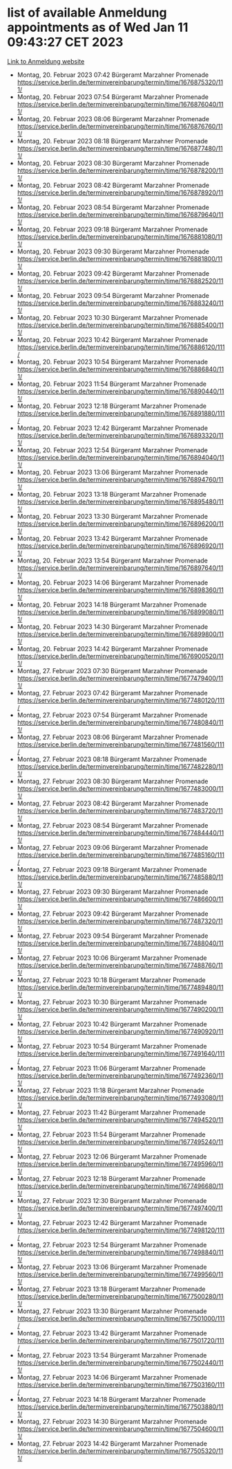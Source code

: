 # list of available Anmeldung appointments as of Wed Jan 11 09:43:27 CET 2023
[Link to Anmeldung website](https://service.berlin.de/terminvereinbarung/termin/tag.php?termin=0&anliegen[]=120686&dienstleisterlist=122210,122217,327316,122219,327312,122227,327314,122231,327346,122243,327348,122252,329742,122260,329745,122262,329748,122254,329751,122271,327278,122273,327274,122277,327276,330436,122280,327294,122282,327290,122284,327292,327539,122291,327270,122285,327266,122286,327264,122296,327268,150230,329760,122301,327282,122297,327286,122294,327284,122312,329763,122314,329775,122304,327330,122311,327334,122309,327332,122281,327352,122279,329772,122276,327324,122274,327326,122267,329766,122246,327318,122251,327320,122257,327322,122208,327298,122226,327300,121362,121364&herkunft=http%3A%2F%2Fservice.berlin.de%2Fdienstleistung%2F120686%2F)
- Montag, 20. Februar 2023 07:42 Bürgeramt Marzahner Promenade https://service.berlin.de/terminvereinbarung/termin/time/1676875320/111/
- Montag, 20. Februar 2023 07:54 Bürgeramt Marzahner Promenade https://service.berlin.de/terminvereinbarung/termin/time/1676876040/111/
- Montag, 20. Februar 2023 08:06 Bürgeramt Marzahner Promenade https://service.berlin.de/terminvereinbarung/termin/time/1676876760/111/
- Montag, 20. Februar 2023 08:18 Bürgeramt Marzahner Promenade https://service.berlin.de/terminvereinbarung/termin/time/1676877480/111/
- Montag, 20. Februar 2023 08:30 Bürgeramt Marzahner Promenade https://service.berlin.de/terminvereinbarung/termin/time/1676878200/111/
- Montag, 20. Februar 2023 08:42 Bürgeramt Marzahner Promenade https://service.berlin.de/terminvereinbarung/termin/time/1676878920/111/
- Montag, 20. Februar 2023 08:54 Bürgeramt Marzahner Promenade https://service.berlin.de/terminvereinbarung/termin/time/1676879640/111/
- Montag, 20. Februar 2023 09:18 Bürgeramt Marzahner Promenade https://service.berlin.de/terminvereinbarung/termin/time/1676881080/111/
- Montag, 20. Februar 2023 09:30 Bürgeramt Marzahner Promenade https://service.berlin.de/terminvereinbarung/termin/time/1676881800/111/
- Montag, 20. Februar 2023 09:42 Bürgeramt Marzahner Promenade https://service.berlin.de/terminvereinbarung/termin/time/1676882520/111/
- Montag, 20. Februar 2023 09:54 Bürgeramt Marzahner Promenade https://service.berlin.de/terminvereinbarung/termin/time/1676883240/111/
- Montag, 20. Februar 2023 10:30 Bürgeramt Marzahner Promenade https://service.berlin.de/terminvereinbarung/termin/time/1676885400/111/
- Montag, 20. Februar 2023 10:42 Bürgeramt Marzahner Promenade https://service.berlin.de/terminvereinbarung/termin/time/1676886120/111/
- Montag, 20. Februar 2023 10:54 Bürgeramt Marzahner Promenade https://service.berlin.de/terminvereinbarung/termin/time/1676886840/111/
- Montag, 20. Februar 2023 11:54 Bürgeramt Marzahner Promenade https://service.berlin.de/terminvereinbarung/termin/time/1676890440/111/
- Montag, 20. Februar 2023 12:18 Bürgeramt Marzahner Promenade https://service.berlin.de/terminvereinbarung/termin/time/1676891880/111/
- Montag, 20. Februar 2023 12:42 Bürgeramt Marzahner Promenade https://service.berlin.de/terminvereinbarung/termin/time/1676893320/111/
- Montag, 20. Februar 2023 12:54 Bürgeramt Marzahner Promenade https://service.berlin.de/terminvereinbarung/termin/time/1676894040/111/
- Montag, 20. Februar 2023 13:06 Bürgeramt Marzahner Promenade https://service.berlin.de/terminvereinbarung/termin/time/1676894760/111/
- Montag, 20. Februar 2023 13:18 Bürgeramt Marzahner Promenade https://service.berlin.de/terminvereinbarung/termin/time/1676895480/111/
- Montag, 20. Februar 2023 13:30 Bürgeramt Marzahner Promenade https://service.berlin.de/terminvereinbarung/termin/time/1676896200/111/
- Montag, 20. Februar 2023 13:42 Bürgeramt Marzahner Promenade https://service.berlin.de/terminvereinbarung/termin/time/1676896920/111/
- Montag, 20. Februar 2023 13:54 Bürgeramt Marzahner Promenade https://service.berlin.de/terminvereinbarung/termin/time/1676897640/111/
- Montag, 20. Februar 2023 14:06 Bürgeramt Marzahner Promenade https://service.berlin.de/terminvereinbarung/termin/time/1676898360/111/
- Montag, 20. Februar 2023 14:18 Bürgeramt Marzahner Promenade https://service.berlin.de/terminvereinbarung/termin/time/1676899080/111/
- Montag, 20. Februar 2023 14:30 Bürgeramt Marzahner Promenade https://service.berlin.de/terminvereinbarung/termin/time/1676899800/111/
- Montag, 20. Februar 2023 14:42 Bürgeramt Marzahner Promenade https://service.berlin.de/terminvereinbarung/termin/time/1676900520/111/
- Montag, 27. Februar 2023 07:30 Bürgeramt Marzahner Promenade https://service.berlin.de/terminvereinbarung/termin/time/1677479400/111/
- Montag, 27. Februar 2023 07:42 Bürgeramt Marzahner Promenade https://service.berlin.de/terminvereinbarung/termin/time/1677480120/111/
- Montag, 27. Februar 2023 07:54 Bürgeramt Marzahner Promenade https://service.berlin.de/terminvereinbarung/termin/time/1677480840/111/
- Montag, 27. Februar 2023 08:06 Bürgeramt Marzahner Promenade https://service.berlin.de/terminvereinbarung/termin/time/1677481560/111/
- Montag, 27. Februar 2023 08:18 Bürgeramt Marzahner Promenade https://service.berlin.de/terminvereinbarung/termin/time/1677482280/111/
- Montag, 27. Februar 2023 08:30 Bürgeramt Marzahner Promenade https://service.berlin.de/terminvereinbarung/termin/time/1677483000/111/
- Montag, 27. Februar 2023 08:42 Bürgeramt Marzahner Promenade https://service.berlin.de/terminvereinbarung/termin/time/1677483720/111/
- Montag, 27. Februar 2023 08:54 Bürgeramt Marzahner Promenade https://service.berlin.de/terminvereinbarung/termin/time/1677484440/111/
- Montag, 27. Februar 2023 09:06 Bürgeramt Marzahner Promenade https://service.berlin.de/terminvereinbarung/termin/time/1677485160/111/
- Montag, 27. Februar 2023 09:18 Bürgeramt Marzahner Promenade https://service.berlin.de/terminvereinbarung/termin/time/1677485880/111/
- Montag, 27. Februar 2023 09:30 Bürgeramt Marzahner Promenade https://service.berlin.de/terminvereinbarung/termin/time/1677486600/111/
- Montag, 27. Februar 2023 09:42 Bürgeramt Marzahner Promenade https://service.berlin.de/terminvereinbarung/termin/time/1677487320/111/
- Montag, 27. Februar 2023 09:54 Bürgeramt Marzahner Promenade https://service.berlin.de/terminvereinbarung/termin/time/1677488040/111/
- Montag, 27. Februar 2023 10:06 Bürgeramt Marzahner Promenade https://service.berlin.de/terminvereinbarung/termin/time/1677488760/111/
- Montag, 27. Februar 2023 10:18 Bürgeramt Marzahner Promenade https://service.berlin.de/terminvereinbarung/termin/time/1677489480/111/
- Montag, 27. Februar 2023 10:30 Bürgeramt Marzahner Promenade https://service.berlin.de/terminvereinbarung/termin/time/1677490200/111/
- Montag, 27. Februar 2023 10:42 Bürgeramt Marzahner Promenade https://service.berlin.de/terminvereinbarung/termin/time/1677490920/111/
- Montag, 27. Februar 2023 10:54 Bürgeramt Marzahner Promenade https://service.berlin.de/terminvereinbarung/termin/time/1677491640/111/
- Montag, 27. Februar 2023 11:06 Bürgeramt Marzahner Promenade https://service.berlin.de/terminvereinbarung/termin/time/1677492360/111/
- Montag, 27. Februar 2023 11:18 Bürgeramt Marzahner Promenade https://service.berlin.de/terminvereinbarung/termin/time/1677493080/111/
- Montag, 27. Februar 2023 11:42 Bürgeramt Marzahner Promenade https://service.berlin.de/terminvereinbarung/termin/time/1677494520/111/
- Montag, 27. Februar 2023 11:54 Bürgeramt Marzahner Promenade https://service.berlin.de/terminvereinbarung/termin/time/1677495240/111/
- Montag, 27. Februar 2023 12:06 Bürgeramt Marzahner Promenade https://service.berlin.de/terminvereinbarung/termin/time/1677495960/111/
- Montag, 27. Februar 2023 12:18 Bürgeramt Marzahner Promenade https://service.berlin.de/terminvereinbarung/termin/time/1677496680/111/
- Montag, 27. Februar 2023 12:30 Bürgeramt Marzahner Promenade https://service.berlin.de/terminvereinbarung/termin/time/1677497400/111/
- Montag, 27. Februar 2023 12:42 Bürgeramt Marzahner Promenade https://service.berlin.de/terminvereinbarung/termin/time/1677498120/111/
- Montag, 27. Februar 2023 12:54 Bürgeramt Marzahner Promenade https://service.berlin.de/terminvereinbarung/termin/time/1677498840/111/
- Montag, 27. Februar 2023 13:06 Bürgeramt Marzahner Promenade https://service.berlin.de/terminvereinbarung/termin/time/1677499560/111/
- Montag, 27. Februar 2023 13:18 Bürgeramt Marzahner Promenade https://service.berlin.de/terminvereinbarung/termin/time/1677500280/111/
- Montag, 27. Februar 2023 13:30 Bürgeramt Marzahner Promenade https://service.berlin.de/terminvereinbarung/termin/time/1677501000/111/
- Montag, 27. Februar 2023 13:42 Bürgeramt Marzahner Promenade https://service.berlin.de/terminvereinbarung/termin/time/1677501720/111/
- Montag, 27. Februar 2023 13:54 Bürgeramt Marzahner Promenade https://service.berlin.de/terminvereinbarung/termin/time/1677502440/111/
- Montag, 27. Februar 2023 14:06 Bürgeramt Marzahner Promenade https://service.berlin.de/terminvereinbarung/termin/time/1677503160/111/
- Montag, 27. Februar 2023 14:18 Bürgeramt Marzahner Promenade https://service.berlin.de/terminvereinbarung/termin/time/1677503880/111/
- Montag, 27. Februar 2023 14:30 Bürgeramt Marzahner Promenade https://service.berlin.de/terminvereinbarung/termin/time/1677504600/111/
- Montag, 27. Februar 2023 14:42 Bürgeramt Marzahner Promenade https://service.berlin.de/terminvereinbarung/termin/time/1677505320/111/

